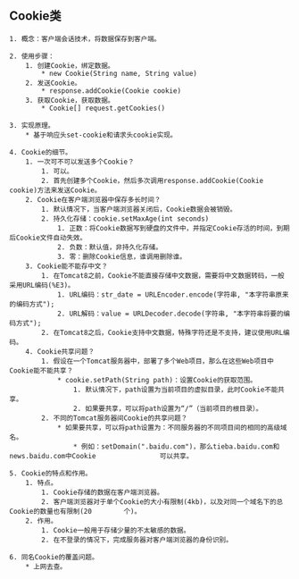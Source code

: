 ## Cookie类

	1. 概念：客户端会话技术，将数据保存到客户端。
	
	2. 使用步骤：
		1. 创建Cookie，绑定数据。
			* new Cookie(String name, String value) 
		2. 发送Cookie。
			* response.addCookie(Cookie cookie) 
		3. 获取Cookie，获取数据。
			* Cookie[] request.getCookies()
	
	3. 实现原理。
		* 基于响应头set-cookie和请求头cookie实现。
	
	4. Cookie的细节。
		1. 一次可不可以发送多个Cookie？
			1. 可以。
			2. 首先创建多个Cookie，然后多次调用response.addCookie(Cookie cookie)方法来发送Cookie。
		2. Cookie在客户端浏览器中保存多长时间？
			1. 默认情况下，当客户端浏览器关闭后，Cookie数据会被销毁。
			2. 持久化存储：cookie.setMaxAge(int seconds)
				1. 正数：将Cookie数据写到硬盘的文件中，并指定Cookie存活的时间，到期后Cookie文件自动失效。
				2. 负数：默认值，非持久化存储。
				3. 零：删除Cookie信息，谁调用删除谁。
		3. Cookie能不能存中文？
			1. 在Tomcat8之前，Cookie不能直接存储中文数据，需要将中文数据转码，一般采用URL编码(%E3)。
				1. URL编码：str_date = URLEncoder.encode(字符串, "本字符串原来的编码方式");
				2. URL解码：value = URLDecoder.decode(字符串, "本字符串将要的编码方式");
			2. 在Tomcat8之后，Cookie支持中文数据，特殊字符还是不支持，建议使用URL编码。
		4. Cookie共享问题？
			1. 假设在一个Tomcat服务器中，部署了多个Web项目，那么在这些Web项目中Cookie能不能共享？
				* cookie.setPath(String path)：设置Cookie的获取范围。
					1. 默认情况下，path设置为当前项目的虚拟目录，此时Cookie不能共享。
					2. 如果要共享，可以将path设置为“/”（当前项目的根目录）。
			2. 不同的Tomcat服务器间Cookie的共享问题？
				* 如果要共享，可以将path设置为：不同服务器的不同项目间的相同的高级域名。
					* 例如：setDomain(".baidu.com")，那么tieba.baidu.com和news.baidu.com中Cookie				可以共享。
	
	5. Cookie的特点和作用。
		1. 特点。
			1. Cookie存储的数据在客户端浏览器。
			2. 客户端浏览器对于单个Cookie的大小有限制(4kb)，以及对同一个域名下的总Cookie的数量也有限制(20		  个)。
		2. 作用。
			1. Cookie一般用于存储少量的不太敏感的数据。
			2. 在不登录的情况下，完成服务器对客户端浏览器的身份识别。
	
	6. 同名Cookie的覆盖问题。
		* 上网去查。
